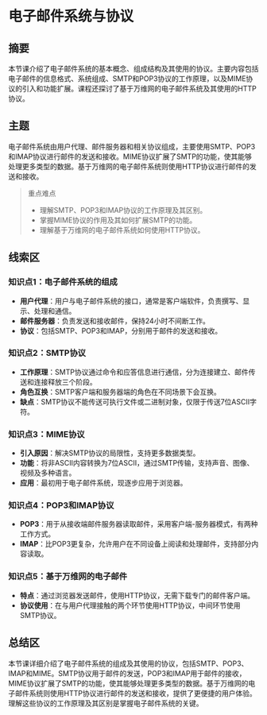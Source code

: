 # 电子邮件系统与协议

## 摘要

本节课介绍了电子邮件系统的基本概念、组成结构及其使用的协议。主要内容包括电子邮件的信息格式、系统组成、SMTP和POP3协议的工作原理，以及MIME协议的引入和功能扩展。课程还探讨了基于万维网的电子邮件系统及其使用的HTTP协议。

## 主题

电子邮件系统由用户代理、邮件服务器和相关协议组成，主要使用SMTP、POP3和IMAP协议进行邮件的发送和接收。MIME协议扩展了SMTP的功能，使其能够处理更多类型的数据。基于万维网的电子邮件系统则使用HTTP协议进行邮件的发送和接收。

> 重点难点
>
> - 理解SMTP、POP3和IMAP协议的工作原理及其区别。
> - 掌握MIME协议的作用及其如何扩展SMTP的功能。
> - 理解基于万维网的电子邮件系统如何使用HTTP协议。

## 线索区

### 知识点1：电子邮件系统的组成
- **用户代理**：用户与电子邮件系统的接口，通常是客户端软件，负责撰写、显示、处理和通信。
- **邮件服务器**：负责发送和接收邮件，保持24小时不间断工作。
- **协议**：包括SMTP、POP3和IMAP，分别用于邮件的发送和接收。

### 知识点2：SMTP协议
- **工作原理**：SMTP协议通过命令和应答信息进行通信，分为连接建立、邮件传送和连接释放三个阶段。
- **角色互换**：SMTP客户端和服务器端的角色在不同场景下会互换。
- **缺点**：SMTP协议不能传送可执行文件或二进制对象，仅限于传送7位ASCII字符。

### 知识点3：MIME协议
- **引入原因**：解决SMTP协议的局限性，支持更多数据类型。
- **功能**：将非ASCII内容转换为7位ASCII，通过SMTP传输，支持声音、图像、视频及多种语言。
- **应用**：最初用于电子邮件系统，现逐步应用于浏览器。

### 知识点4：POP3和IMAP协议
- **POP3**：用于从接收端邮件服务器读取邮件，采用客户端-服务器模式，有两种工作方式。
- **IMAP**：比POP3更复杂，允许用户在不同设备上阅读和处理邮件，支持部分内容读取。

### 知识点5：基于万维网的电子邮件
- **特点**：通过浏览器发送邮件，使用HTTP协议，无需下载专门的邮件客户端。
- **协议使用**：在与用户代理接触的两个环节使用HTTP协议，中间环节使用SMTP协议。

## 总结区

本节课详细介绍了电子邮件系统的组成及其使用的协议，包括SMTP、POP3、IMAP和MIME。SMTP协议用于邮件的发送，POP3和IMAP用于邮件的接收，MIME协议扩展了SMTP的功能，使其能够处理更多类型的数据。基于万维网的电子邮件系统则使用HTTP协议进行邮件的发送和接收，提供了更便捷的用户体验。理解这些协议的工作原理及其区别是掌握电子邮件系统的关键。